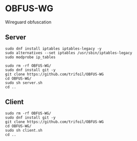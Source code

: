 # OBFUS-WG
 Wireguard obfuscation


## Server

```
sudo dnf install iptables iptables-legacy -y
sudo alternatives --set iptables /usr/sbin/iptables-legacy
sudo modprobe ip_tables

sudo rm -rf OBFUS-WG/
sudo dnf install git -y
git clone https://github.com/trifoil/OBFUS-WG
cd OBFUS-WG/
sudo sh server.sh
cd ..
```

## Client


```
sudo rm -rf OBFUS-WG/
sudo dnf install git -y
git clone https://github.com/trifoil/OBFUS-WG
cd OBFUS-WG/
sudo sh client.sh
cd ..
```